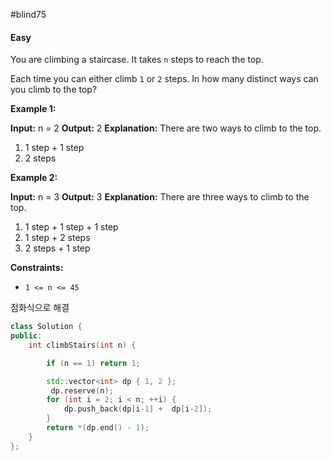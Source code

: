 #blind75

#### Easy

You are climbing a staircase. It takes `n` steps to reach the top.

Each time you can either climb `1` or `2` steps. In how many distinct ways can you climb to the top?

**Example 1:**

**Input:** n = 2
**Output:** 2
**Explanation:** There are two ways to climb to the top.
1. 1 step + 1 step
2. 2 steps

**Example 2:**

**Input:** n = 3
**Output:** 3
**Explanation:** There are three ways to climb to the top.
1. 1 step + 1 step + 1 step
2. 1 step + 2 steps
3. 2 steps + 1 step

**Constraints:**

- `1 <= n <= 45`


점화식으로 해결

```cpp
class Solution {
public:
    int climbStairs(int n) {

        if (n == 1) return 1;

        std::vector<int> dp { 1, 2 };
         dp.reserve(n);
        for (int i = 2; i < n; ++i) {
            dp.push_back(dp[i-1] +  dp[i-2]);
        }
        return *(dp.end() - 1);
    }
};
```
